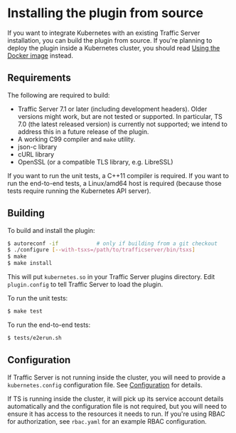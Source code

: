 # Installing the plugin from source

If you want to integrate Kubernetes with an existing Traffic Server installation,
you can build the plugin from source.  If you're planning to deploy the plugin
inside a Kubernetes cluster, you should read [Using the Docker image](docker.md)
instead.

## Requirements

The following are required to build:

* Traffic Server 7.1 or later (including development headers).  Older versions
  might work, but are not tested or supported.  In particular, TS 7.0 (the
  latest released version) is currently not supported; we intend to address this
  in a future release of the plugin.
* A working C99 compiler and `make` utility.
* json-c library
* cURL library
* OpenSSL (or a compatible TLS library, e.g. LibreSSL)

If you want to run the unit tests, a C++11 compiler is required.  If you want to
run the end-to-end tests, a Linux/amd64 host is required (because those tests
require running the Kubernetes API server).

## Building

To build and install the plugin:

```sh
$ autoreconf -if            # only if building from a git checkout
$ ./configure [--with-tsxs=/path/to/trafficserver/bin/tsxs]
$ make
$ make install
```

This will put `kubernetes.so` in your Traffic Server plugins directory.  Edit
`plugin.config` to tell Traffic Server to load the plugin.

To run the unit tests:

```sh
$ make test
```

To run the end-to-end tests:

```sh
$ tests/e2erun.sh
```

## Configuration


If Traffic Server is not running inside the cluster, you will need to provide a
`kubernetes.config` configuration file.  See [Configuration](config.md) for
details.

If TS is running inside the cluster, it will pick up its service account details
automatically and the configuration file is not required, but you will need to
ensure it has access to the resources it needs to run.  If you're using RBAC
for authorization, see `rbac.yaml` for an example RBAC configuration.
